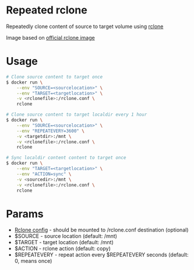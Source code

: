 # Repeated rclone

Repeatedly clone content of source to target volume using [rclone](https://rclone.org/)

Image based on [official rclone image](https://hub.docker.com/r/rclone/rclone)

# Usage

```bash
# Clone source content to target once
$ docker run \
    --env "SOURCE=<sourcelocation>" \
    --env "TARGET=<targetlocation>" \
    -v <rclonefile>:/rclone.conf \
    rclone

# Clone source content to target localdir every 1 hour
$ docker run \
    --env "SOURCE=<sourcelocation>" \
    --env "REPEATEVERY=3600" \
    -v <targetdir>:/mnt \
    -v <rclonefile>:/rclone.conf \
    rclone  

# Sync localdir content content to target once
$ docker run \
    --env "TARGET=<targetlocation>" \
    --env "ACTION=sync" \
    -v <sourcedir>:/mnt \
    -v <rclonefile>:/rclone.conf \
    rclone
```

# Params

- [Rclone config](https://rclone.org/docs/#config-config-file) - should be mounted to /rclone.conf destination (optional)
- $SOURCE - source location (default: /mnt)
- $TARGET - target location (default: /mnt)
- $ACTION - rclone action (default: copy)
- $REPEATEVERY - repeat action every $REPEATEVERY seconds (default: 0, means once)